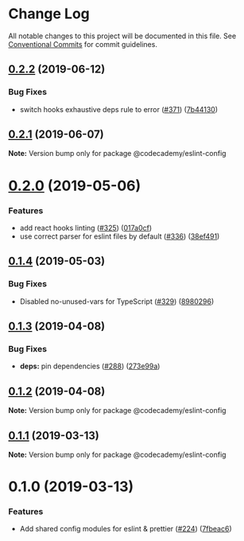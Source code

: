 # Change Log

All notable changes to this project will be documented in this file.
See [Conventional Commits](https://conventionalcommits.org) for commit guidelines.

## [0.2.2](http://github.com/RyzacInc/client-modules/packages/eslint-config/compare/@codecademy/eslint-config@0.2.1...@codecademy/eslint-config@0.2.2) (2019-06-12)


### Bug Fixes

* switch hooks exhaustive deps rule to error ([#371](http://github.com/RyzacInc/client-modules/packages/eslint-config/issues/371)) ([7b44130](http://github.com/RyzacInc/client-modules/packages/eslint-config/commit/7b44130))





## [0.2.1](http://github.com/RyzacInc/client-modules/packages/eslint-config/compare/@codecademy/eslint-config@0.2.0...@codecademy/eslint-config@0.2.1) (2019-06-07)

**Note:** Version bump only for package @codecademy/eslint-config





# [0.2.0](http://github.com/RyzacInc/client-modules/packages/eslint-config/compare/@codecademy/eslint-config@0.1.4...@codecademy/eslint-config@0.2.0) (2019-05-06)


### Features

* add react hooks linting ([#325](http://github.com/RyzacInc/client-modules/packages/eslint-config/issues/325)) ([017a0cf](http://github.com/RyzacInc/client-modules/packages/eslint-config/commit/017a0cf))
* use correct parser for eslint files by default ([#336](http://github.com/RyzacInc/client-modules/packages/eslint-config/issues/336)) ([38ef491](http://github.com/RyzacInc/client-modules/packages/eslint-config/commit/38ef491))





## [0.1.4](http://github.com/RyzacInc/client-modules/packages/eslint-config/compare/@codecademy/eslint-config@0.1.3...@codecademy/eslint-config@0.1.4) (2019-05-03)


### Bug Fixes

* Disabled no-unused-vars for TypeScript ([#329](http://github.com/RyzacInc/client-modules/packages/eslint-config/issues/329)) ([8980296](http://github.com/RyzacInc/client-modules/packages/eslint-config/commit/8980296))





## [0.1.3](http://github.com/RyzacInc/client-modules/packages/eslint-config/compare/@codecademy/eslint-config@0.1.2...@codecademy/eslint-config@0.1.3) (2019-04-08)


### Bug Fixes

* **deps:** pin dependencies ([#288](http://github.com/RyzacInc/client-modules/packages/eslint-config/issues/288)) ([273e99a](http://github.com/RyzacInc/client-modules/packages/eslint-config/commit/273e99a))





## [0.1.2](http://github.com/RyzacInc/client-modules/packages/eslint-config/compare/@codecademy/eslint-config@0.1.1...@codecademy/eslint-config@0.1.2) (2019-04-08)

**Note:** Version bump only for package @codecademy/eslint-config





## [0.1.1](http://github.com/RyzacInc/client-modules/packages/eslint-config/compare/@codecademy/eslint-config@0.1.0...@codecademy/eslint-config@0.1.1) (2019-03-13)

**Note:** Version bump only for package @codecademy/eslint-config





# 0.1.0 (2019-03-13)


### Features

* Add shared config modules for eslint & prettier ([#224](http://github.com/RyzacInc/client-modules/packages/eslint-config/issues/224)) ([7fbeac6](http://github.com/RyzacInc/client-modules/packages/eslint-config/commit/7fbeac6))
